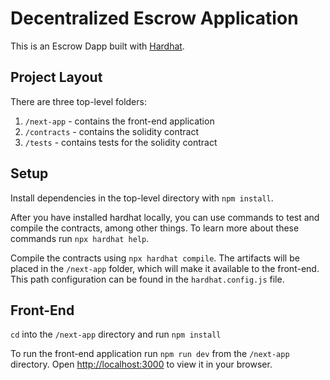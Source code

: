 # Decentralized Escrow Application

This is an Escrow Dapp built with [Hardhat](https://hardhat.org/).

## Project Layout

There are three top-level folders:

1. `/next-app` - contains the front-end application
2. `/contracts` - contains the solidity contract
3. `/tests` - contains tests for the solidity contract

## Setup

Install dependencies in the top-level directory with `npm install`.

After you have installed hardhat locally, you can use commands to test and compile the contracts, among other things. To learn more about these commands run `npx hardhat help`.

Compile the contracts using `npx hardhat compile`. The artifacts will be placed in the `/next-app` folder, which will make it available to the front-end. This path configuration can be found in the `hardhat.config.js` file.

## Front-End

`cd` into the `/next-app` directory and run `npm install`

To run the front-end application run `npm run dev` from the `/next-app` directory. Open [http://localhost:3000](http://localhost:3000) to view it in your browser.
